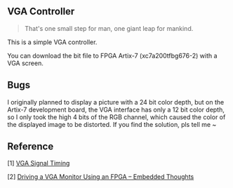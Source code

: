 ## VGA Controller

> That's one small step for man, one giant leap for mankind.

This is a simple VGA controller.

You can download the bit file to FPGA Artix-7 (xc7a200tfbg676-2) with a VGA screen.

## Bugs

I originally planned to display a picture with a 24 bit color depth, but on the Artix-7 development board, the VGA interface has only a 12 bit color depth, so I only took the high 4 bits of the RGB channel, which caused the color of the displayed image to be distorted. If you find the solution, pls tell me ~



## Reference

[1] [VGA Signal Timing](http://tinyvga.com/vga-timing)

[2] [Driving a VGA Monitor Using an FPGA – Embedded Thoughts](https://embeddedthoughts.com/2016/07/29/driving-a-vga-monitor-using-an-fpga/)

